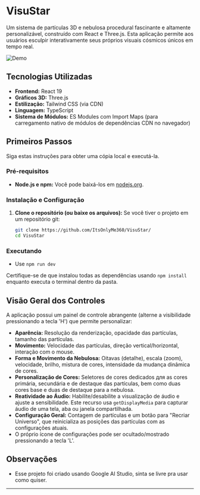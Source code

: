 # VisuStar

Um sistema de partículas 3D e nebulosa procedural fascinante e altamente personalizável, construído com React e Three.js. Esta aplicação permite aos usuários esculpir interativamente seus próprios visuais cósmicos únicos em tempo real.

![Demo](https://c.feridinha.com/EyOTG.png)

## Tecnologias Utilizadas

*   **Frontend:** React 19
*   **Gráficos 3D:** Three.js
*   **Estilização:** Tailwind CSS (via CDN)
*   **Linguagem:** TypeScript
*   **Sistema de Módulos:** ES Modules com Import Maps (para carregamento nativo de módulos de dependências CDN no navegador)

## Primeiros Passos

Siga estas instruções para obter uma cópia local e executá-la.

### Pré-requisitos

*   **Node.js e npm:** Você pode baixá-los em [nodejs.org](https://nodejs.org/).

### Instalação e Configuração

1.  **Clone o repositório (ou baixe os arquivos):**
    Se você tiver o projeto em um repositório git:
    ```bash
    git clone https://github.com/ItsOnlyMe360/VisuStar/
    cd VisuStar
    ```

### Executando

   * Use ```npm run dev```

 Certifique-se de que instalou todas as dependências usando ```npm install``` enquanto executa o terminal dentro da pasta.

## Visão Geral dos Controles

A aplicação possui um painel de controle abrangente (alterne a visibilidade pressionando a tecla 'H') que permite personalizar:

*   **Aparência:** Resolução da renderização, opacidade das partículas, tamanho das partículas.
*   **Movimento:** Velocidade das partículas, direção vertical/horizontal, interação com o mouse.
*   **Forma e Movimento da Nebulosa:** Oitavas (detalhe), escala (zoom), velocidade, brilho, mistura de cores, intensidade da mudança dinâmica de cores.
*   **Personalização de Cores:** Seletores de cores dedicados для as cores primária, secundária e de destaque das partículas, bem como duas cores base e duas de destaque para a nebulosa.
*   **Reatividade ao Áudio:** Habilite/desabilite a visualização de áudio e ajuste a sensibilidade. Este recurso usa `getDisplayMedia` para capturar áudio de uma tela, aba ou janela compartilhada.
*   **Configuração Geral:** Contagem de partículas e um botão para "Recriar Universo", que reinicializa as posições das partículas com as configurações atuais.
*   O próprio ícone de configurações pode ser ocultado/mostrado pressionando a tecla 'L'.

## Observações

* Esse projeto foi criado usando Google AI Studio, sinta se livre pra usar como quiser.
---
